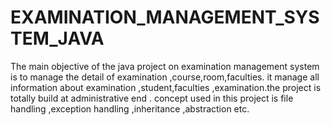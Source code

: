 # EXAMINATION_MANAGEMENT_SYSTEM_JAVA
The main objective of the java project on examination management system is to manage the detail of examination ,course,room,faculties.
it manage all information about examination ,student,faculties ,examination.the project is totally build at administrative end .
concept used in this project is file handling ,exception handling ,inheritance ,abstraction etc.

